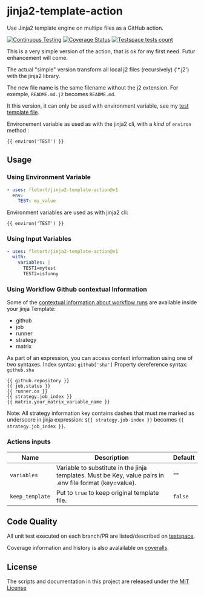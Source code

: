 # jinja2-template-action
Use Jinja2 template engine on multipe files as a GitHub action.

[![Continuous Testing](https://github.com/fletort/jinja2-template-action/actions/workflows/test.yml/badge.svg)](https://github.com/fletort/jinja2-template-action/actions/workflows/test.yml)
[![Coverage Status](https://coveralls.io/repos/github/fletort/jinja2-template-action/badge.svg?branch=main)](https://coveralls.io/github/fletort/jinja2-template-action?branch=main)
[![Testspace tests count](https://img.shields.io/testspace/total/fletort/fletort%3Ajinja2-template-action/main)](https://fletort.testspace.com/spaces/68162/current)

This is a very simple version of the action, that is ok for my first need.
Futur enhancement will come.

The actual "simple" version transform all local j2 files (recursively) ('*.j2')
with the jinja2 library.

The new file name is the same filename without the j2 extension.
For exemple, `README.md.j2` becomes `README.md`.

It this version, it can only be used with environment variable, see my [test template file](./test/template.j2).

Environement variable as used as with the jinja2 cli, with a _kind_ of `environ` method :
```
{{ environ('TEST') }}
```

## Usage

### Using Environment Variable

```yaml
- uses: fletort/jinja2-template-action@v1
  env:
    TEST: my_value
```

Environment variables are used as with jinja2 cli:
```
{{ environ('TEST') }}
```

### Using Input Variables

```yaml
- uses: fletort/jinja2-template-action@v1
  with:
    variables: |
      TEST1=mytest
      TEST2=isfunny
```

### Using Workflow Github contextual Information

Some of the [contextual information about workflow runs](https://docs.github.com/en/actions/writing-workflows/choosing-what-your-workflow-does/accessing-contextual-information-about-workflow-runs)
are available inside your jinja Template:

- github
- job
- runner
- strategy
- matrix

As part of an expression, you can access context information using one of two syntaxes.
Index syntax: `github['sha']`
Property dereference syntax: `github.sha`

```
{{ github.repository }}
{{ job.status }}
{{ runner.os }}
{{ strategy.job_index }}
{{ matrix.your_matrix_variable_name }}
```

Note: All strategy information key contains dashes that must me marked as underscore in jinja expression: `${{ strategy.job-index }}` becomes `{{ strategy.job_index }}`.


### Actions inputs


| Name | Description | Default |
| ---- | ----------- | ------- |
| `variables` | Variable to substitute in the jinja templates. Must be Key, value pairs in .env file format (key=value). | "" |
| `keep_template` | Put to `true` to keep original template file. | `false` |


## Code Quality

All unit test executed on each branch/PR are listed/described on
[testspace](https://fletort.testspace.com/projects/68162/spaces).

Coverage information and history is also avalailable on [coveralls](https://coveralls.io/github/fletort/jinja2-template-action).

## License

The scripts and documentation in this project are released under the
[MIT License](LICENSE)
